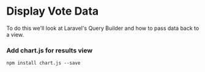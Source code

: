 # Display Vote Data
To do this we'll look at Laravel's Query Builder and how to pass data back to a view.



### Add chart.js for results view
`npm install chart.js --save`

